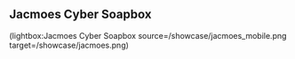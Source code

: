 <!--
Title: Showcase
Description: Projects powered by Pype
Keywords: pype, showcase, projects
-->
## Jacmoes Cyber Soapbox

(lightbox:Jacmoes Cyber Soapbox source=/showcase/jacmoes_mobile.png target=/showcase/jacmoes.png)
